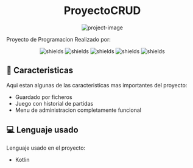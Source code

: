 <h1 align="center" id="title">ProyectoCRUD</h1>

<p align="center"><img src="https://www.atatus.com/glossary/content/images/2021/07/CRUD.jpeg" alt="project-image"></p>

<p id="description">Proyecto de Programacion Realizado por:</p>

<p align="center"><img src="https://img.shields.io/badge/Carlos%20Canal%20-%20Ficheros%20-%20lightgreen" alt="shields"> <img src="https://img.shields.io/badge/Miguel%20León%20-%20Backend%20-%20lightgreen" alt="shields"> <img src="https://img.shields.io/badge/Manuel%20Santos%20-%20Administracion%20-%20lightgreen" alt="shields"> <img src="https://img.shields.io/badge/Jose%20García%20-%20Main%20-%20lightgreen" alt="shields"> <img src="https://img.shields.io/badge/David%20Zamora%20-%20Login%20-%20lightgreen" alt="shields"></p>

  
  
<h2>🧐 Caracteristicas</h2>

Aqui estan algunas de las caracteristicas mas importantes del proyecto:

*   Guardado por ficheros
*   Juego con historial de partidas
*   Menu de administracion completamente funcional

  
  
<h2>💻 Lenguaje usado</h2>

Lenguaje usado en el proyecto:

*   Kotlin

